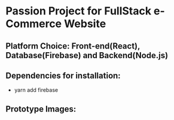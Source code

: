 # Passion Project for FullStack e-Commerce Website

## Platform Choice: Front-end(React), Database(Firebase) and Backend(Node.js)

## Dependencies for installation: 
* yarn add firebase

## Prototype Images:
